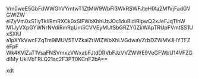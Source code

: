 Vm0weE5GbFdWWGhVYmtwT1ZtMW9WbFl3WkRSWFJteHlXa2M1VjFadGVGWlZW
elZyVm0xS1IyTkliRmRXCk0xSlFWbXhhUzJOc1duRldiRlpwQ2xJeFJqTlhW
M1JyVXpGYWNrNVdiRmRpUm5CVVEyMUtSbGRZY0ZkWApTRUpFVmtSS1UxSXlU
a1pXYkVwcFZqTm9iMUV5TVZkalZrWlZWbXhLVGdwaVZrbDZWMVJHYTFZeFpF
Wk4KVlZaT1VsaFNSVmxzVWxabFJtdDRVbFJzVVZWWE9VeGFWbU14VFZGdlMy
UklVbTRLQ21ac2F3PT0KCnF2bA==

xdt